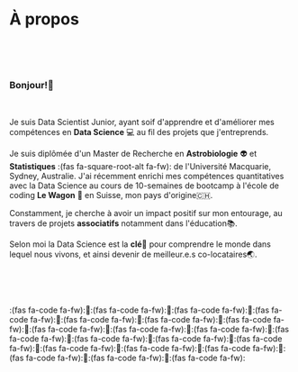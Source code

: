 # À propos


<p>&nbsp;</p>
<p>&nbsp;</p>

### Bonjour!:wave:

<p>&nbsp;</p>

Je suis Data Scientist Junior, ayant soif d'apprendre et d'améliorer mes compétences en **Data Science** :computer: au fil des projets que j'entreprends.

Je suis diplômée d'un Master de Recherche en **Astrobiologie** :alien: et **Statistiques** :(fas fa-square-root-alt fa-fw): de l'Université Macquarie, Sydney, Australie. J'ai récemment enrichi mes compétences quantitatives avec la Data Science au cours de 10-semaines de bootcamp à l'école de coding **Le Wagon** :space_invader: en Suisse, mon pays d'origine:switzerland:.

Constamment, je cherche à avoir un impact positif sur mon entourage, au travers de projets **associatifs** notamment dans l'éducation:books:. 

Selon moi la Data Science est la **clé**:key: pour comprendre le monde dans lequel nous vivons, et ainsi devenir de meilleur.e.s co-locataires:earth_asia:.

<p>&nbsp;</p>
<p>&nbsp;</p>

:(fas fa-code fa-fw)::blue_heart::(fas fa-code fa-fw)::blue_heart::(fas fa-code fa-fw)::blue_heart::(fas fa-code fa-fw)::blue_heart::(fas fa-code fa-fw)::blue_heart::(fas fa-code fa-fw)::blue_heart::(fas fa-code fa-fw)::blue_heart::(fas fa-code fa-fw)::blue_heart::(fas fa-code fa-fw)::blue_heart::(fas fa-code fa-fw)::blue_heart::(fas fa-code fa-fw)::blue_heart::(fas fa-code fa-fw)::blue_heart::(fas fa-code fa-fw)::blue_heart::(fas fa-code fa-fw)::blue_heart::(fas fa-code fa-fw)::blue_heart::(fas fa-code fa-fw)::blue_heart::(fas fa-code fa-fw)::blue_heart::(fas fa-code fa-fw)::blue_heart::(fas fa-code fa-fw)::blue_heart::(fas fa-code fa-fw):
